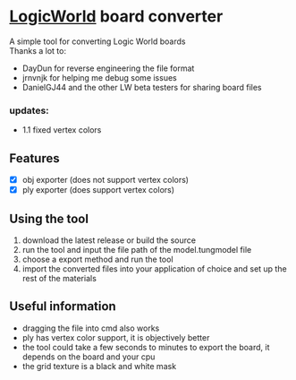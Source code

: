 # [LogicWorld](https://logicworld.net/) board converter
A simple tool for converting Logic World boards  
Thanks a lot to:
* DayDun for reverse engineering the file format
* jrnvnjk for helping me debug some issues
* DanielGJ44 and the other LW beta testers for sharing board files

### updates:
* 1.1 fixed vertex colors

## Features
- [x] obj exporter (does not support vertex colors)
- [X] ply exporter (does support vertex colors)

## Using the tool
1. download the latest release or build the source  
2. run the tool and input the file path of the model.tungmodel file
3. choose a export method and run the tool
4. import the converted files into your application of choice and set up the rest of the materials

## Useful information
* dragging the file into cmd also works
* ply has vertex color support, it is objectively better
* the tool could take a few seconds to minutes to export the board, it depends on the board and your cpu
* the grid texture is a black and white mask
